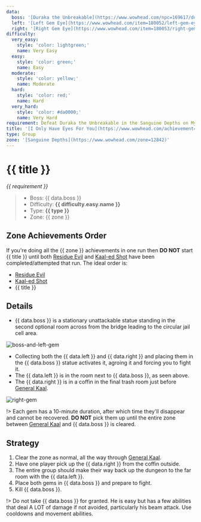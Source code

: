 ```yaml
---
data:
  boss: '[Duraka the Unbreakable](https://www.wowhead.com/npc=169617/duraka-the-unbreakable)'
  left: '[Left Gem Eye](https://www.wowhead.com/item=180052/left-gem-eye)'
  right: '[Right Gem Eye](https://www.wowhead.com/item=180053/right-gem-eye)'
difficulty:
  very_easy:
    style: 'color: lightgreen;'
    name: Very Easy
  easy:
    style: 'color: green;'
    name: Easy
  moderate:
    style: 'color: yellow;'
    name: Moderate
  hard:
    style: 'color: red;'
    name: Hard
  very_hard:
    style: 'color: #da0000;'
    name: Very Hard
requirement: Defeat Duraka the Unbreakable in the Sanguine Depths on Mythic difficulty.
title: '[I Only Have Eyes For You](https://www.wowhead.com/achievement=14290/i-only-have-eyes-for-you)'
type: Group
zone: '[Sanguine Depths](https://www.wowhead.com/zone=12842)'
---
```


# {{ title }}

_{{ requirement }}_

> - Boss: {{ data.boss }}
> - Difficulty: **<span style="{{ difficulty.easy.style }}">{{ difficulty.easy.name }}</span>**
> - Type: **{{ type }}**
> - Zone: {{ zone }}

## Zone Achievements Order

If you're doing all the {{ zone }} achievements in one run then **DO NOT** start {{ title }} until both [Residue Evil](residue-evil.md) and [Kaal-ed Shot](kaaled-shot.md) have been completed/attempted that run. The ideal order is:

- [Residue Evil](residue-evil.md)
- [Kaal-ed Shot](kaaled-shot.md)
- {{ title }}

## Details

- {{ data.boss }} is a stationary unattackable statue standing in the second optional room across from the bridge leading to the circular jail cell area.

![boss-and-left-gem](https://i.imgur.com/SLKMxFA.jpeg)

- Collecting both the {{ data.left }} and {{ data.right }} and placing them in the {{ data.boss }} statue activates it, agroing it and forcing you to fight it.
- The {{ data.left }} is in the room next to {{ data.boss }}, as seen above.
- The {{ data.right }} is in a coffin in the final trash room just before [General Kaal](https://www.wowhead.com/npc=165318/general-kaal).

![right-gem](https://i.imgur.com/cUF89nO.jpeg)

!> Each gem has a 10-minute duration, after which time they'll disappear and cannot be recovered. **DO NOT** pick them up until the entire zone between [General Kaal](https://www.wowhead.com/npc=165318/general-kaal) and {{ data.boss }} is cleared.

## Strategy

1. Clear the zone as normal, all the way through [General Kaal](https://www.wowhead.com/npc=165318/general-kaal).
2. Have one player pick up the {{ data.right }} from the coffin outside.
3. The entire group should make their way back up the dungeon to the far room with the {{ data.left }}.
4. Place both gems in {{ data.boss }} and prepare to fight.
5. Kill {{ data.boss }}.

!> Do not take {{ data.boss }} for granted. He is easy but has a few abilities that deal A LOT of damage if not avoided, particularly his beam attack. Use cooldowns and movement abilities.

